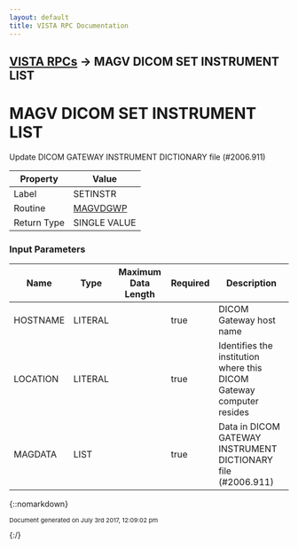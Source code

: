```yaml
---
layout: default
title: VISTA RPC Documentation
---
```


## [VISTA RPCs](TableOfContents) &#8594; MAGV DICOM SET INSTRUMENT LIST
# MAGV DICOM SET INSTRUMENT LIST

Update DICOM GATEWAY INSTRUMENT DICTIONARY file (#2006.911)

Property | Value
--- | ---
Label | SETINSTR
Routine | [MAGVDGWP](http://code.osehra.org/dox/Routine_MAGVDGWP_source.html)
Return Type | SINGLE VALUE


### Input Parameters

Name | Type | Maximum Data Length | Required | Description
--- | --- | --- | --- | ---
HOSTNAME | LITERAL |  | true | DICOM Gateway host name
LOCATION | LITERAL |  | true | Identifies the institution where this DICOM Gateway computer resides
MAGDATA | LIST |  | true | Data in DICOM GATEWAY INSTRUMENT DICTIONARY file (#2006.911)



{::nomarkdown} <br/><p style="font-size: 11px">Document generated on July 3rd 2017, 12:09:02 pm</p>{:/}